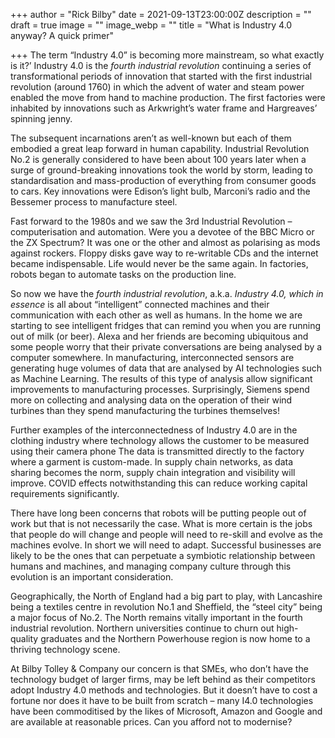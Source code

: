 +++
author = "Rick Bilby"
date = 2021-09-13T23:00:00Z
description = ""
draft = true
image = ""
image_webp = ""
title = "What is Industry 4.0 anyway? A quick primer"

+++
The term “Industry 4.0” is becoming more mainstream, so what exactly is it?’ Industry 4.0 is the _fourth industrial revolution_ continuing a series of transformational periods of innovation that started with the first industrial revolution (around 1760) in which the advent of water and steam power enabled the move from hand to machine production. The first factories were inhabited by innovations such as Arkwright’s water frame and Hargreaves’ spinning jenny.

The subsequent incarnations aren’t as well-known but each of them embodied a great leap forward in human capability. Industrial Revolution No.2 is generally considered to have been about 100 years later when a surge of ground-breaking innovations took the world by storm, leading to standardisation and mass-production of everything from consumer goods to cars. Key innovations were Edison’s light bulb, Marconi’s radio and the Bessemer process to manufacture steel.

Fast forward to the 1980s and we saw the 3rd Industrial Revolution – computerisation and automation. Were you a devotee of the BBC Micro or the ZX Spectrum? It was one or the other and almost as polarising as mods against rockers. Floppy disks gave way to re-writable CDs and the internet became indispensable. Life would never be the same again. In factories, robots began to automate tasks on the production line.

So now we have the _fourth industrial revolution_, a.k.a. _Industry 4.0, which in essence_ is all about “intelligent” connected machines and their communication with each other as well as humans. In the home we are starting to see intelligent fridges that can remind you when you are running out of milk (or beer). Alexa and her friends are becoming ubiquitous and some people worry that their private conversations are being analysed by a computer somewhere. In manufacturing, interconnected sensors are generating huge volumes of data that are analysed by AI technologies such as Machine Learning. The results of this type of analysis allow significant improvements to manufacturing processes. Surprisingly, Siemens spend more on collecting and analysing data on the operation of their wind turbines than they spend manufacturing the turbines themselves!

Further examples of the interconnectedness of Industry 4.0 are in the clothing industry where technology allows the customer to be measured using their camera phone The data is transmitted directly to the factory where a garment is custom-made. In supply chain networks, as data sharing becomes the norm, supply chain integration and visibility will improve. COVID effects notwithstanding this can reduce working capital requirements significantly.

There have long been concerns that robots will be putting people out of work but that is not necessarily the case. What is more certain is the jobs that people do will change and people will need to re-skill and evolve as the machines evolve. In short we will need to adapt. Successful businesses are likely to be the ones that can perpetuate a symbiotic relationship between humans and machines, and managing company culture through this evolution is an important consideration.

Geographically, the North of England had a big part to play, with Lancashire being a textiles centre in revolution No.1 and Sheffield, the “steel city” being a major focus of No.2. The North remains vitally important in the fourth industrial revolution. Northern universities continue to churn out high-quality graduates and the Northern Powerhouse region is now home to a thriving technology scene.

At Bilby Tolley & Company our concern is that SMEs, who don’t have the technology budget of larger firms, may be left behind as their competitors adopt Industry 4.0 methods and technologies. But it doesn’t have to cost a fortune nor does it have to be built from scratch – many I4.0 technologies have been commoditised by the likes of Microsoft, Amazon and Google and are available at reasonable prices. Can you afford not to modernise?